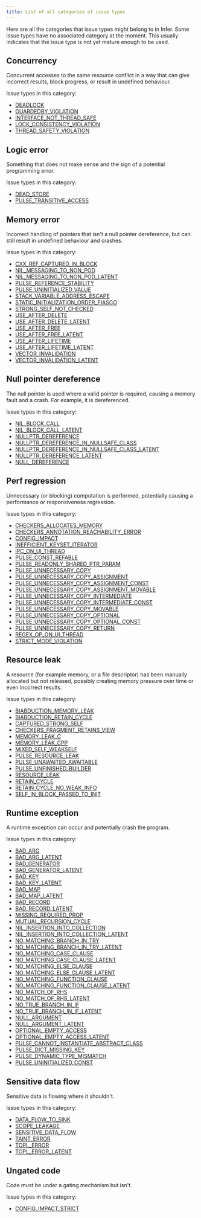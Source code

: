 ```yaml
---
title: List of all categories of issue types
---
```


Here are all the categories that issue types might belong to in Infer. Some issue types have no associated category at the moment. This usually indicates that the issue type is not yet mature enough to be used.

## Concurrency

Concurrent accesses to the same resource conflict in a way that can give incorrect results, block progress, or result in undefined behaviour.

Issue types in this category:
- [DEADLOCK](/docs/next/all-issue-types#deadlock)
- [GUARDEDBY_VIOLATION](/docs/next/all-issue-types#guardedby_violation)
- [INTERFACE_NOT_THREAD_SAFE](/docs/next/all-issue-types#interface_not_thread_safe)
- [LOCK_CONSISTENCY_VIOLATION](/docs/next/all-issue-types#lock_consistency_violation)
- [THREAD_SAFETY_VIOLATION](/docs/next/all-issue-types#thread_safety_violation)

## Logic error

Something that does not make sense and the sign of a potential programming error.

Issue types in this category:
- [DEAD_STORE](/docs/next/all-issue-types#dead_store)
- [PULSE_TRANSITIVE_ACCESS](/docs/next/all-issue-types#pulse_transitive_access)

## Memory error

Incorrect handling of pointers that isn't a null pointer dereference, but can still result in undefined behaviour and crashes.

Issue types in this category:
- [CXX_REF_CAPTURED_IN_BLOCK](/docs/next/all-issue-types#cxx_ref_captured_in_block)
- [NIL_MESSAGING_TO_NON_POD](/docs/next/all-issue-types#nil_messaging_to_non_pod)
- [NIL_MESSAGING_TO_NON_POD_LATENT](/docs/next/all-issue-types#nil_messaging_to_non_pod_latent)
- [PULSE_REFERENCE_STABILITY](/docs/next/all-issue-types#pulse_reference_stability)
- [PULSE_UNINITIALIZED_VALUE](/docs/next/all-issue-types#pulse_uninitialized_value)
- [STACK_VARIABLE_ADDRESS_ESCAPE](/docs/next/all-issue-types#stack_variable_address_escape)
- [STATIC_INITIALIZATION_ORDER_FIASCO](/docs/next/all-issue-types#static_initialization_order_fiasco)
- [STRONG_SELF_NOT_CHECKED](/docs/next/all-issue-types#strong_self_not_checked)
- [USE_AFTER_DELETE](/docs/next/all-issue-types#use_after_delete)
- [USE_AFTER_DELETE_LATENT](/docs/next/all-issue-types#use_after_delete_latent)
- [USE_AFTER_FREE](/docs/next/all-issue-types#use_after_free)
- [USE_AFTER_FREE_LATENT](/docs/next/all-issue-types#use_after_free_latent)
- [USE_AFTER_LIFETIME](/docs/next/all-issue-types#use_after_lifetime)
- [USE_AFTER_LIFETIME_LATENT](/docs/next/all-issue-types#use_after_lifetime_latent)
- [VECTOR_INVALIDATION](/docs/next/all-issue-types#vector_invalidation)
- [VECTOR_INVALIDATION_LATENT](/docs/next/all-issue-types#vector_invalidation_latent)

## Null pointer dereference

The null pointer is used where a valid pointer is required, causing a memory fault and a crash. For example, it is dereferenced.

Issue types in this category:
- [NIL_BLOCK_CALL](/docs/next/all-issue-types#nil_block_call)
- [NIL_BLOCK_CALL_LATENT](/docs/next/all-issue-types#nil_block_call_latent)
- [NULLPTR_DEREFERENCE](/docs/next/all-issue-types#nullptr_dereference)
- [NULLPTR_DEREFERENCE_IN_NULLSAFE_CLASS](/docs/next/all-issue-types#nullptr_dereference_in_nullsafe_class)
- [NULLPTR_DEREFERENCE_IN_NULLSAFE_CLASS_LATENT](/docs/next/all-issue-types#nullptr_dereference_in_nullsafe_class_latent)
- [NULLPTR_DEREFERENCE_LATENT](/docs/next/all-issue-types#nullptr_dereference_latent)
- [NULL_DEREFERENCE](/docs/next/all-issue-types#null_dereference)

## Perf regression

Unnecessary (or blocking) computation is performed, potentially causing a performance or responsiveness regression.

Issue types in this category:
- [CHECKERS_ALLOCATES_MEMORY](/docs/next/all-issue-types#checkers_allocates_memory)
- [CHECKERS_ANNOTATION_REACHABILITY_ERROR](/docs/next/all-issue-types#checkers_annotation_reachability_error)
- [CONFIG_IMPACT](/docs/next/all-issue-types#config_impact)
- [INEFFICIENT_KEYSET_ITERATOR](/docs/next/all-issue-types#inefficient_keyset_iterator)
- [IPC_ON_UI_THREAD](/docs/next/all-issue-types#ipc_on_ui_thread)
- [PULSE_CONST_REFABLE](/docs/next/all-issue-types#pulse_const_refable)
- [PULSE_READONLY_SHARED_PTR_PARAM](/docs/next/all-issue-types#pulse_readonly_shared_ptr_param)
- [PULSE_UNNECESSARY_COPY](/docs/next/all-issue-types#pulse_unnecessary_copy)
- [PULSE_UNNECESSARY_COPY_ASSIGNMENT](/docs/next/all-issue-types#pulse_unnecessary_copy_assignment)
- [PULSE_UNNECESSARY_COPY_ASSIGNMENT_CONST](/docs/next/all-issue-types#pulse_unnecessary_copy_assignment_const)
- [PULSE_UNNECESSARY_COPY_ASSIGNMENT_MOVABLE](/docs/next/all-issue-types#pulse_unnecessary_copy_assignment_movable)
- [PULSE_UNNECESSARY_COPY_INTERMEDIATE](/docs/next/all-issue-types#pulse_unnecessary_copy_intermediate)
- [PULSE_UNNECESSARY_COPY_INTERMEDIATE_CONST](/docs/next/all-issue-types#pulse_unnecessary_copy_intermediate_const)
- [PULSE_UNNECESSARY_COPY_MOVABLE](/docs/next/all-issue-types#pulse_unnecessary_copy_movable)
- [PULSE_UNNECESSARY_COPY_OPTIONAL](/docs/next/all-issue-types#pulse_unnecessary_copy_optional)
- [PULSE_UNNECESSARY_COPY_OPTIONAL_CONST](/docs/next/all-issue-types#pulse_unnecessary_copy_optional_const)
- [PULSE_UNNECESSARY_COPY_RETURN](/docs/next/all-issue-types#pulse_unnecessary_copy_return)
- [REGEX_OP_ON_UI_THREAD](/docs/next/all-issue-types#regex_op_on_ui_thread)
- [STRICT_MODE_VIOLATION](/docs/next/all-issue-types#strict_mode_violation)

## Resource leak

A resource (for example memory, or a file descriptor) has been manually allocated but not released, possibly creating memory pressure over time or even incorrect results.

Issue types in this category:
- [BIABDUCTION_MEMORY_LEAK](/docs/next/all-issue-types#biabduction_memory_leak)
- [BIABDUCTION_RETAIN_CYCLE](/docs/next/all-issue-types#biabduction_retain_cycle)
- [CAPTURED_STRONG_SELF](/docs/next/all-issue-types#captured_strong_self)
- [CHECKERS_FRAGMENT_RETAINS_VIEW](/docs/next/all-issue-types#checkers_fragment_retains_view)
- [MEMORY_LEAK_C](/docs/next/all-issue-types#memory_leak_c)
- [MEMORY_LEAK_CPP](/docs/next/all-issue-types#memory_leak_cpp)
- [MIXED_SELF_WEAKSELF](/docs/next/all-issue-types#mixed_self_weakself)
- [PULSE_RESOURCE_LEAK](/docs/next/all-issue-types#pulse_resource_leak)
- [PULSE_UNAWAITED_AWAITABLE](/docs/next/all-issue-types#pulse_unawaited_awaitable)
- [PULSE_UNFINISHED_BUILDER](/docs/next/all-issue-types#pulse_unfinished_builder)
- [RESOURCE_LEAK](/docs/next/all-issue-types#resource_leak)
- [RETAIN_CYCLE](/docs/next/all-issue-types#retain_cycle)
- [RETAIN_CYCLE_NO_WEAK_INFO](/docs/next/all-issue-types#retain_cycle_no_weak_info)
- [SELF_IN_BLOCK_PASSED_TO_INIT](/docs/next/all-issue-types#self_in_block_passed_to_init)

## Runtime exception

A runtime exception can occur and potentially crash the program.

Issue types in this category:
- [BAD_ARG](/docs/next/all-issue-types#bad_arg)
- [BAD_ARG_LATENT](/docs/next/all-issue-types#bad_arg_latent)
- [BAD_GENERATOR](/docs/next/all-issue-types#bad_generator)
- [BAD_GENERATOR_LATENT](/docs/next/all-issue-types#bad_generator_latent)
- [BAD_KEY](/docs/next/all-issue-types#bad_key)
- [BAD_KEY_LATENT](/docs/next/all-issue-types#bad_key_latent)
- [BAD_MAP](/docs/next/all-issue-types#bad_map)
- [BAD_MAP_LATENT](/docs/next/all-issue-types#bad_map_latent)
- [BAD_RECORD](/docs/next/all-issue-types#bad_record)
- [BAD_RECORD_LATENT](/docs/next/all-issue-types#bad_record_latent)
- [MISSING_REQUIRED_PROP](/docs/next/all-issue-types#missing_required_prop)
- [MUTUAL_RECURSION_CYCLE](/docs/next/all-issue-types#mutual_recursion_cycle)
- [NIL_INSERTION_INTO_COLLECTION](/docs/next/all-issue-types#nil_insertion_into_collection)
- [NIL_INSERTION_INTO_COLLECTION_LATENT](/docs/next/all-issue-types#nil_insertion_into_collection_latent)
- [NO_MATCHING_BRANCH_IN_TRY](/docs/next/all-issue-types#no_matching_branch_in_try)
- [NO_MATCHING_BRANCH_IN_TRY_LATENT](/docs/next/all-issue-types#no_matching_branch_in_try_latent)
- [NO_MATCHING_CASE_CLAUSE](/docs/next/all-issue-types#no_matching_case_clause)
- [NO_MATCHING_CASE_CLAUSE_LATENT](/docs/next/all-issue-types#no_matching_case_clause_latent)
- [NO_MATCHING_ELSE_CLAUSE](/docs/next/all-issue-types#no_matching_else_clause)
- [NO_MATCHING_ELSE_CLAUSE_LATENT](/docs/next/all-issue-types#no_matching_else_clause_latent)
- [NO_MATCHING_FUNCTION_CLAUSE](/docs/next/all-issue-types#no_matching_function_clause)
- [NO_MATCHING_FUNCTION_CLAUSE_LATENT](/docs/next/all-issue-types#no_matching_function_clause_latent)
- [NO_MATCH_OF_RHS](/docs/next/all-issue-types#no_match_of_rhs)
- [NO_MATCH_OF_RHS_LATENT](/docs/next/all-issue-types#no_match_of_rhs_latent)
- [NO_TRUE_BRANCH_IN_IF](/docs/next/all-issue-types#no_true_branch_in_if)
- [NO_TRUE_BRANCH_IN_IF_LATENT](/docs/next/all-issue-types#no_true_branch_in_if_latent)
- [NULL_ARGUMENT](/docs/next/all-issue-types#null_argument)
- [NULL_ARGUMENT_LATENT](/docs/next/all-issue-types#null_argument_latent)
- [OPTIONAL_EMPTY_ACCESS](/docs/next/all-issue-types#optional_empty_access)
- [OPTIONAL_EMPTY_ACCESS_LATENT](/docs/next/all-issue-types#optional_empty_access_latent)
- [PULSE_CANNOT_INSTANTIATE_ABSTRACT_CLASS](/docs/next/all-issue-types#pulse_cannot_instantiate_abstract_class)
- [PULSE_DICT_MISSING_KEY](/docs/next/all-issue-types#pulse_dict_missing_key)
- [PULSE_DYNAMIC_TYPE_MISMATCH](/docs/next/all-issue-types#pulse_dynamic_type_mismatch)
- [PULSE_UNINITIALIZED_CONST](/docs/next/all-issue-types#pulse_uninitialized_const)

## Sensitive data flow

Sensitive data is flowing where it shouldn't.

Issue types in this category:
- [DATA_FLOW_TO_SINK](/docs/next/all-issue-types#data_flow_to_sink)
- [SCOPE_LEAKAGE](/docs/next/all-issue-types#scope_leakage)
- [SENSITIVE_DATA_FLOW](/docs/next/all-issue-types#sensitive_data_flow)
- [TAINT_ERROR](/docs/next/all-issue-types#taint_error)
- [TOPL_ERROR](/docs/next/all-issue-types#topl_error)
- [TOPL_ERROR_LATENT](/docs/next/all-issue-types#topl_error_latent)

## Ungated code

Code must be under a gating mechanism but isn't.

Issue types in this category:
- [CONFIG_IMPACT_STRICT](/docs/next/all-issue-types#config_impact_strict)


